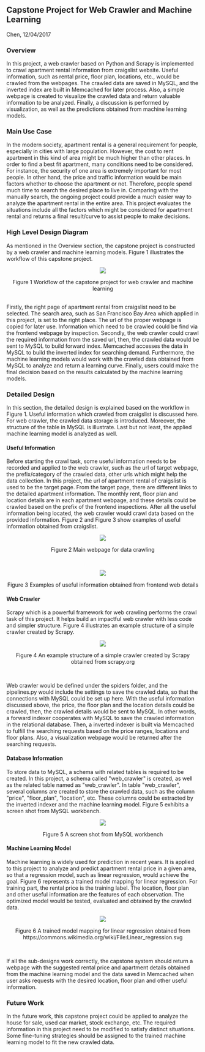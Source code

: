 ## Capstone Project for Web Crawler and Machine Learning
Chen, 12/04/2017

### Overview

In this project, a web crawler based on Python and Scrapy is implemented to crawl apartment rental information from craigslist website. Useful information, such as rental price, floor plan, locations, etc., would be crawled from the webpages. The crawled data are saved in MySQL, and the inverted index are built in Memcached for later process. Also, a simple webpage is created to visualize the crawled data and return valuable information to be analyzed. Finally, a discussion is performed by visualization, as well as the predictions obtained from machine learning models.

### Main Use Case

In the modern society, apartment rental is a general requirement for people, especially in cities with large population. However, the cost to rent apartment in this kind of area might be much higher than other places. In order to find a best fit apartment, many conditions need to be considered. For instance, the security of one area is extremely important for most people. In other hand, the price and traffic information would be main factors whether to choose the apartment or not. Therefore, people spend much time to search the desired place to live in. Comparing with the manually search, the ongoing project could provide a much easier way to analyze the apartment rental in the entire area. This project evaluates the situations include all the factors which might be considered for apartment rental and returns a final result/curve to assist people to make decisions.

### High Level Design Diagram
As mentioned in the Overview section, the capstone project is constructed by a web crawler and machine learning models. Figure 1 illustrates the workflow of this capstone project.

<p align="center">
<img src="https://user-images.githubusercontent.com/6709658/34314591-ecdfabc4-e729-11e7-81ae-36e2a1cd5924.png">
</p> 
<p align="center">Figure 1 Workflow of the capstone project for web crawler and machine learning</p>

<br>
Firstly, the right page of apartment rental from craigslist need to be selected. The search area, such as San Francisco Bay Area which applied in this project, is set to the right place. The url of the proper webpage is copied for later use. Information which need to be crawled could be find via the frontend webpage by inspection. Secondly, the web crawler could crawl the required information from the saved url, then, the crawled data would be sent to MySQL to build forward index. Memcached accesses the data in MySQL to build the inverted index for searching demand. Furthermore, the machine learning models would work with the crawled data obtained from MySQL to analyze and return a learning curve. Finally, users could make the final decision based on the results calculated by the machine learning models.

### Detailed Design
In this section, the detailed design is explained based on the workflow in Figure 1. Useful information which crawled from craigslist is discussed here. For web crawler, the crawled data storage is introduced. Moreover, the structure of the table in MySQL is illustrate. Last but not least, the applied machine learning model is analyzed as well.

#### Useful Information
Before starting the crawl task, some useful information needs to be recorded and applied to the web crawler, such as the url of target webpage, the prefix/category of the crawled data, other urls which might help the data collection. In this project, the url of apartment rental of craigslist is used to be the target page. From the target page, there are different links to the detailed apartment information. The monthly rent, floor plan and location details are in each apartment webpage, and these details could be crawled based on the prefix of the frontend inspections. After all the useful information being located, the web crawler would crawl data based on the provided information. Figure 2 and Figure 3 show examples of useful information obtained from craigslist.


<p align="center">
<img src="https://user-images.githubusercontent.com/6709658/34314366-c9533bc8-e727-11e7-9b58-da92df021446.png">
</p> 
<p align="center">Figure 2 Main webpage for data crawling</p>

<br>

<p align="center">
<img src="https://user-images.githubusercontent.com/6709658/34314609-16772c50-e72a-11e7-8ea5-be46b24e79af.png">
</p> 
<p align="center">Figure 3 Examples of useful information obtained from frontend web details</p>


#### Web Crawler
Scrapy which is a powerful framework for web crawling performs the crawl task of this project. It helps build an impactful web crawler with less code and simpler structure. Figure 4 illustrates an example structure of a simple crawler created by Scrapy.

<p align="center">
<img src="https://user-images.githubusercontent.com/6709658/34314622-37227f54-e72a-11e7-8de0-4b88c85e5459.png">
</p> 
<p align="center">Figure 4 An example structure of a simple crawler created by Scrapy obtained from scrapy.org</p>

<br>

 Web crawler would be defined under the spiders folder, and the pipelines.py would include the settings to save the crawled data, so that the connections with MySQL could be set up here. With the useful information discussed above, the price, the floor plan and the location details could be crawled, then, the crawled details would be sent to MySQL. In other words, a forward indexer cooperates with MySQL to save the crawled information in the relational database. Then, a inverted indexer is built via Memcached to fulfill the searching requests based on the price ranges, locations and floor plans. Also, a visualization webpage would be returned after the searching requests.

#### Database Information
To store data to MySQL, a schema with related tables is required to be created. In this project, a schema called "web_crawler" is created, as well as the related table named as "web_crawler". In table "web_crawler", several columns are created to store the crawled data, such as the column "price", "floor_plan", "location", etc. These columns could be extracted by the inverted indexer and the machine learning model. Figure 5 exhibits a screen shot from MySQL workbench.

<p align="center">
<img src="https://user-images.githubusercontent.com/6709658/34314637-5e6ba84c-e72a-11e7-8923-381259ff33b6.png">
</p> 
<p align="center">Figure 5 A screen shot from MySQL workbench</p>

#### Machine Learning Model
Machine learning is widely used for prediction in recent years. It is applied to this project to analyze and predict apartment rental price in a given area, so that a regression model, such as linear regression, would achieve the goal. Figure 6 represents a trained model mapping for linear regression. For training part, the rental price is the training label. The location, floor plan and other useful information are the features of each observation. The optimized model would be tested, evaluated and obtained by the crawled data.

<p align="center">
<img src="https://user-images.githubusercontent.com/6709658/34314647-8927feaa-e72a-11e7-8645-00c73036c377.png">
</p> 
<p align="center">Figure 6 A trained model mapping for linear regression obtained from https://commons.wikimedia.org/wiki/File:Linear_regression.svg</p>

<br>

If all the sub-designs work correctly, the capstone system should return a webpage with the suggested rental price and apartment details obtained from the machine learning model and the data saved in Memcached when user asks requests with the desired location, floor plan and other useful information.

### Future Work
In the future work, this capstone project could be applied to analyze the house for sale, used car market, stock exchange, etc. The required information in this project need to be modified to satisfy distinct situations. Some fine-tuning strategies should be assigned to the trained machine learning model to fit the new crawled data.
